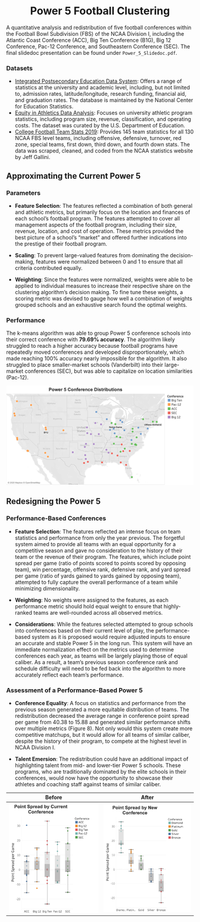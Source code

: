 <h1 align="center">Power 5 Football Clustering</h1>

A quantitative analysis and redistribution of five football conferences within the Football Bowl Subdivision (FBS) of the NCAA Division I, including the Atlantic Coast Conference (ACC), Big Ten Conference (B1G), Big 12 Conference, Pac-12 Conference, and Southeastern Conference (SEC). The final slidedoc presentation can be found under `Power_5_Slidedoc.pdf`.

### Datasets

- [Integrated Postsecondary Education Data System](https://nces.ed.gov/ipeds/datacenter/InstitutionByName.aspx?goToReportId=1): Offers a range of statistics at the university and academic level, including, but not limited to, admission rates, latitude/longitude, research funding, financial aid, and graduation rates. The database is maintained by the National Center for Education Statistics.
- [Equity in Athletics Data Analysis](https://ope.ed.gov/athletics/#/customdata/search): Focuses on university athletic program statistics, including program size, revenue, classification, and operating costs. The dataset was curated by the U.S. Department of Education.
- [College Football Team Stats 2019](https://www.kaggle.com/jeffgallini/college-football-team-stats-2019): Provides 145 team statistics for all 130 NCAA FBS level teams, including offensive, defensive, turnover, red zone, special teams, first down, third down, and fourth down stats. The data was scraped, cleaned, and coded from the NCAA statistics website by Jeff Gallini.

## Approximating the Current Power 5

### Parameters

- **Feature Selection**: The features reflected a combination of both general and athletic metrics, but primarily focus on the location and finances of each school’s football program. The features attempted to cover all management aspects of the football program, including their size, revenue, location, and cost of operation. These metrics provided the best picture of a school’s “market” and offered further indications into the prestige of their football program.

- **Scaling**: To prevent large-valued features from dominating the decision-making, features were normalized between 0 and 1 to ensure that all criteria contributed equally.

- **Weighting**: Since the features were normalized, weights were able to be applied to individual measures to increase their respective share on the clustering algorithm’s decision making. To fine tune these weights, a scoring metric was devised to gauge how well a combination of weights grouped schools and an exhaustive search found the optimal weights.

### Performance

The k-means algorithm was able to group Power 5 conference schools into their correct conference with **79.69% accuracy**. The algorithm likely struggled to reach a higher accuracy because football programs have repeatedly moved conferences and developed disproportionately, which made reaching 100% accuracy nearly impossible for the algorithm. It also struggled to place smaller-market schools (Vanderbilt) into their large-market conferences (SEC), but was able to capitalize on location similarities (Pac-12).

<p align="center">
  <img src="https://github.com/jetthollister/Power5Football/blob/master/pics/Power%205%20Conference%20Distributions%20with%20Independets.png" width="750" />
</p>

## Redesigning the Power 5

### Performance-Based Conferences

- **Feature Selection**: The features reflected an intense focus on team statistics and performance from only the year previous. The forgetful system aimed to provide all teams with an equal opportunity for a competitive season and gave no consideration to the history of their team or the revenue of their program. The features, which include point spread per game (ratio of points scored to points scored by opposing team), win percentage, offensive rank, defensive rank, and yard spread per game (ratio of yards gained to yards gained by opposing team), attempted to fully capture the overall performance of a team while minimizing dimensionality. 

- **Weighting**: No weights were assigned to the features, as each performance metric should hold equal weight to ensure that highly-ranked teams are well-rounded across all observed metrics.

- **Considerations**: While the features selected attempted to group schools into conferences based on their current level of play, the performance-based system as it is proposed would require adjusted inputs to ensure an accurate and stable Power 5 in the long run. This system will have an immediate normalization effect on the metrics used to determine conferences each year, as teams will be largely playing those of equal caliber. As a result, a team’s previous season conference rank and schedule difficulty will need to be fed back into the algorithm to more accurately reflect each team’s performance.

### Assessment of a Performance-Based Power 5 

- **Conference Equality**: A focus on statistics and performance from the previous season generated a more equitable distribution of teams. The redistribution decreased the average range in conference point spread per game from 40.38 to 15.88 and generated similar performance shifts over multiple metrics (Figure 8). Not only would this system create more competitive matchups, but it would allow for all teams of similar caliber, despite the history of their program, to compete at the highest level in NCAA Division I.

- **Talent Emersion**: The redistribution could have an additional impact of highlighting talent from mid- and lower-tier Power 5 schools. These programs, who are traditionally dominated by the elite schools in their conferences, would now have the opportunity to showcase their athletes and coaching staff against teams of similar caliber.

Before             |  After
:-------------------------:|:-------------------------:
 <img src="https://github.com/jetthollister/Power5Football/blob/master/pics/Point%20Spread%20by%20Current%20Conference.png" width="500" /> |  <img src="https://github.com/jetthollister/Power5Football/blob/master/pics/Point%20Spread%20by%20New%20Conference.png" width="500" />

